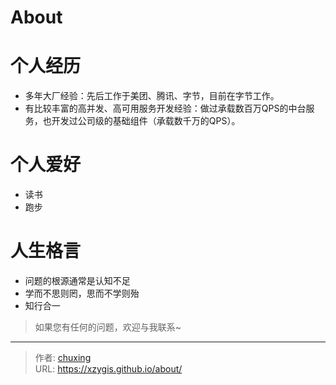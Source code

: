 # About


# 个人经历
- 多年大厂经验：先后工作于美团、腾讯、字节，目前在字节工作。
- 有比较丰富的高并发、高可用服务开发经验：做过承载数百万QPS的中台服务，也开发过公司级的基础组件（承载数千万的QPS）。

# 个人爱好
- 读书
- 跑步

# 人生格言
- 问题的根源通常是认知不足
- 学而不思则罔，思而不学则殆
- 知行合一

> 如果您有任何的问题，欢迎与我联系~


---

> 作者: [chuxing](https://github.com/xzygis)  
> URL: https://xzygis.github.io/about/  

